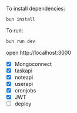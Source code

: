 To install dependencies:

```sh
bun install
```

To run:

```sh
bun run dev
```

open http://localhost:3000

- [x] Mongoconnect
- [x] taskapi
- [x] noteapi
- [x] userapi
- [x] cronjobs
- [x] JWT
- [ ] deploy
